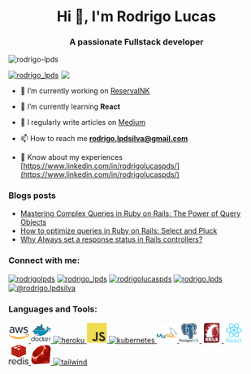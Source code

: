 <h1 align="center">Hi 👋, I'm Rodrigo Lucas</h1>
<h3 align="center">A passionate Fullstack developer</h3>

<p align="left"> <img src="https://komarev.com/ghpvc/?username=rodrigo-lpds&label=Profile%20views&color=0e75b6&style=flat" alt="rodrigo-lpds" /> </p>


<img align="right" width="400px" src="https://github.com/Rodrigo-lpds/Rodrigo-lpds/assets/56642493/6d245d6d-cbf5-41e3-837b-2a345fd348d2">
<p align="left"> <a href="https://twitter.com/rodrigo_lpds" target="blank"><img src="https://img.shields.io/twitter/follow/rodrigo_lpds?logo=twitter&style=for-the-badge" alt="rodrigo_lpds" /></a> </p>

- 🔭 I’m currently working on [ReservaINK](https://reservaink.com.br/)

- 🌱 I’m currently learning **React**

- 📝 I regularly write articles on [Medium](https://medium.com/@rodrigo.lpdsilva)

- 📫 How to reach me **rodrigo.lpdsilva@gmail.com**

- 📄 Know about my experiences [https://www.linkedin.com/in/rodrigolucaspds/](https://www.linkedin.com/in/rodrigolucaspds/)

### Blogs posts
- [Mastering Complex Queries in Ruby on Rails: The Power of Query Objects](https://medium.com/tech-experience/mastering-complex-queries-in-ruby-on-rails-the-power-of-query-objects-4940beb607e8)
- [How to optimize queries in Ruby on Rails: Select and Pluck](https://medium.com/tech-experience/how-to-optimize-queries-in-ruby-on-rails-select-and-pluck-11adf3168f72)
- [Why Always set a response status in Rails controllers?](https://medium.com/devops-dev/best-practices-to-rails-http-responses-always-set-a-response-status-d0bd4ca7aaf3)


<h3 align="left">Connect with me:</h3>
<p align="left">
<a href="https://dev.to/rodrigolpds" target="blank"><img align="center" src="https://raw.githubusercontent.com/rahuldkjain/github-profile-readme-generator/master/src/images/icons/Social/devto.svg" alt="rodrigolpds" height="30" width="40" /></a>
<a href="https://twitter.com/rodrigo_lpds" target="blank"><img align="center" src="https://raw.githubusercontent.com/rahuldkjain/github-profile-readme-generator/master/src/images/icons/Social/twitter.svg" alt="rodrigo_lpds" height="30" width="40" /></a>
<a href="https://linkedin.com/in/rodrigolucaspds" target="blank"><img align="center" src="https://raw.githubusercontent.com/rahuldkjain/github-profile-readme-generator/master/src/images/icons/Social/linked-in-alt.svg" alt="rodrigolucaspds" height="30" width="40" /></a>
<a href="https://instagram.com/rodrigo.lpds" target="blank"><img align="center" src="https://raw.githubusercontent.com/rahuldkjain/github-profile-readme-generator/master/src/images/icons/Social/instagram.svg" alt="rodrigo.lpds" height="30" width="40" /></a>
<a href="https://medium.com/@rodrigo.lpdsilva" target="blank"><img align="center" src="https://raw.githubusercontent.com/rahuldkjain/github-profile-readme-generator/master/src/images/icons/Social/medium.svg" alt="@rodrigo.lpdsilva" height="30" width="40" /></a>
</p>

<h3 align="left">Languages and Tools:</h3>
<p align="left"> <a href="https://aws.amazon.com" target="_blank" rel="noreferrer"> <img src="https://raw.githubusercontent.com/devicons/devicon/master/icons/amazonwebservices/amazonwebservices-original-wordmark.svg" alt="aws" width="40" height="40"/> </a> <a href="https://www.docker.com/" target="_blank" rel="noreferrer"> <img src="https://raw.githubusercontent.com/devicons/devicon/master/icons/docker/docker-original-wordmark.svg" alt="docker" width="40" height="40"/> </a> <a href="https://heroku.com" target="_blank" rel="noreferrer"> <img src="https://www.vectorlogo.zone/logos/heroku/heroku-icon.svg" alt="heroku" width="40" height="40"/> </a> <a href="https://developer.mozilla.org/en-US/docs/Web/JavaScript" target="_blank" rel="noreferrer"> <img src="https://raw.githubusercontent.com/devicons/devicon/master/icons/javascript/javascript-original.svg" alt="javascript" width="40" height="40"/> </a> <a href="https://kubernetes.io" target="_blank" rel="noreferrer"> <img src="https://www.vectorlogo.zone/logos/kubernetes/kubernetes-icon.svg" alt="kubernetes" width="40" height="40"/> </a>  <a href="https://www.mysql.com/" target="_blank" rel="noreferrer"> <img src="https://raw.githubusercontent.com/devicons/devicon/master/icons/mysql/mysql-original-wordmark.svg" alt="mysql" width="40" height="40"/> </a> <a href="https://www.postgresql.org" target="_blank" rel="noreferrer"> <img src="https://raw.githubusercontent.com/devicons/devicon/master/icons/postgresql/postgresql-original-wordmark.svg" alt="postgresql" width="40" height="40"/> </a> <a href="https://rubyonrails.org" target="_blank" rel="noreferrer"> <img src="https://raw.githubusercontent.com/devicons/devicon/master/icons/rails/rails-original-wordmark.svg" alt="rails" width="40" height="40"/> </a> <a href="https://reactjs.org/" target="_blank" rel="noreferrer"> <img src="https://raw.githubusercontent.com/devicons/devicon/master/icons/react/react-original-wordmark.svg" alt="react" width="40" height="40"/> </a> <a href="https://redis.io" target="_blank" rel="noreferrer"> <img src="https://raw.githubusercontent.com/devicons/devicon/master/icons/redis/redis-original-wordmark.svg" alt="redis" width="40" height="40"/> </a> <a href="https://www.ruby-lang.org/en/" target="_blank" rel="noreferrer"> <img src="https://raw.githubusercontent.com/devicons/devicon/master/icons/ruby/ruby-original.svg" alt="ruby" width="40" height="40"/> </a> <a href="https://tailwindcss.com/" target="_blank" rel="noreferrer"> <img src="https://www.vectorlogo.zone/logos/tailwindcss/tailwindcss-icon.svg" alt="tailwind" width="40" height="40"/> </a> <a href="https://www.typescriptlang.org/" target="_blank" rel="noreferrer"> 
